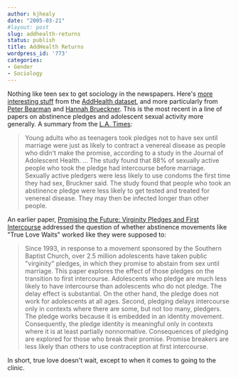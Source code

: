 ```yaml
---
author: kjhealy
date: "2005-03-21"
#layout: post
slug: addhealth-returns
status: publish
title: AddHealth Returns
wordpress_id: '773'
categories:
- Gender
- Sociology
---
```


Nothing like teen sex to get sociology in the newspapers. Here's [more interesting stuff](http://www.latimes.com/news/nationworld/nation/la-na-std20mar20,1,964952.story?coll=la-headlines-nation) from the [AddHealth dataset](http://www.cpc.unc.edu/projects/addhealth/), and more particularly from [Peter Bearman](http://www.sociology.columbia.edu/people/faculty/bearman/) and [Hannah Brueckner](http://www.yale.edu/socdept/faculty/brueckner.html). This is the most recent in a line of papers on abstinence pledges and adolescent sexual activity more generally. A summary from the [L.A. Times](http://www.latimes.com/news/nationworld/nation/la-na-std20mar20,1,964952.story?coll=la-headlines-nation):

> Young adults who as teenagers took pledges not to have sex until marriage were just as likely to contract a venereal disease as people who didn't make the promise, according to a study in the Journal of Adolescent Health. ... The study found that 88% of sexually active people who took the pledge had intercourse before marriage. Sexually active pledgers were less likely to use condoms the first time they had sex, Bruckner said. The study found that people who took an abstinence pledge were less likely to get tested and treated for venereal disease. They may then be infected longer than other people.

An earlier paper, [Promising the Future: Virginity Pledges and First Intercourse](http://www.journals.uchicago.edu/AJS/journal/issues/v106n4/040236/040236.html) addressed the question of whether abstinence movements like "True Love Waits" worked like they were supposed to:

> Since 1993, in response to a movement sponsored by the Southern Baptist Church, over 2.5 million adolescents have taken public "virginity" pledges, in which they promise to abstain from sex until marriage. This paper explores the effect of those pledges on the transition to first intercourse. Adolescents who pledge are much less likely to have intercourse than adolescents who do not pledge. The delay effect is substantial. On the other hand, the pledge does not work for adolescents at all ages. Second, pledging delays intercourse only in contexts where there are some, but not too many, pledgers. The pledge works because it is embedded in an identity movement. Consequently, the pledge identity is meaningful only in contexts where it is at least partially nonnormative. Consequences of pledging are explored for those who break their promise. Promise breakers are less likely than others to use contraception at first intercourse.

In short, true love doesn't wait, except to when it comes to going to the clinic.
